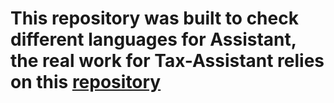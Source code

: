 # This repository was built to check different languages for Assistant, the real work for Tax-Assistant relies on this [repository](https://github.com/speco29/Tax-Assistant)

 
   
  
